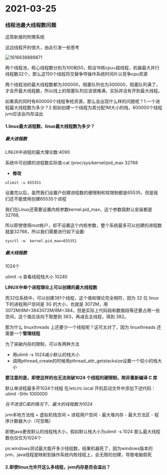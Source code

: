 # 2021-03-25

### 线程池最大线程数问题

这周新接的附赠系统

这边线程开的很大，由此引发一些思考

![1616638889871](E:\笔记\A面试相关\每日笔记\1616638889871.png)

两个线程池，核心线程数分别为100和50，假设16核cpu+超线程，机器最大并行线程数32个，那么这150个线程将交替争夺操作系统时间片以竞争cpu资源

两个线程池的最大线程数都为300000，阻塞队列也为300000，阻塞队列满了，才会开最大线程数，所以线上的阻塞队列应该很难满，实际并没有开到最大线程。

如果真的同时有600000个线程争抢资源，那么会出现什么样的问题呢？1.一个进程最大线程数为多少？2.假如创建一个线程为其分配1M大小的栈，600000个线程jvm应该会内存溢出

#### 1.linux最大进程数、linux最大线程数为多少？

##### 最大进程数

LINUX中进程的最大理论数:4090

系统中可创建的进程数实际值:cat /proc/sys/kernel/pid_max  32768

- **修改**

```text
ulimit -u 655351
```

设置完以后，虽然我们设置户创建进程数的硬限制和软限制都是65535，但是我们还不能使用创建65535个进程

我们在Linux还需要设置内核参数kernel.pid_max，这个参数我默认安装都是32768,

所以即使使用root帐户，却不设置这个内核参数，整个系统最多可以创建的进程数就是32768，所以我们需要进行如下设置:

```text
sysctl -w  kernel.pid_max=655351
```

##### 最大线程数

1024个

ulimit -s  查看线程栈大小  10240

**LINUX中单个进程理论上可以创建的最大线程数**

而32位系统中，可以创建381个线程，这个值和理论完全相符，因为 32 位 linux 下的进程用户空间是 3G 的大小，也就是 3072M，用3072M/8M=3843072M/8M=384，但是实际上代码段和数据段等还要占用一些空间，这个值应该向下取整到 383，再减去主线程，得到 382。

那为什么 linuxthreads 上还要少一个线程呢？这可太对了，因为 linuxthreads 还需要一个**管理线程**

为了突破内存的限制，可以有两种方法

- 用ulimit -s 1024减小默认的栈大小
- 调用pthread_create的时候用pthread_attr_getstacksize设置一个较小的栈大小

**要注意的是，即使这样的也无法突破1024 个线程的硬限制，除非重新编译 C 库**

默认单进程最多开1024个线程 在/etc/rc.local 开机启动文件中添加下述代码：
ulimit -SHn 1000000

*在不改变C库的情况下，最大的线程数为1024*

jvm本地方法栈 + 虚拟机栈空间 = 进程用户空间 - 最大堆内存 - 最大方法区 - 程序计数器大小（可忽略）

即使java更改默认的线程栈大小，假如默认栈大小为ulimit -s 1024 那么最大线程数也仅仅为1024个



ps:windows测试最大能开多少线程数，结果机器死了，因为windows版本的jvm，java线程是映射到操作系统内核线程上，会无限的创建，导致电脑假死

#### 2.即使linux允许开这么多线程，jvm内存是否会溢出？